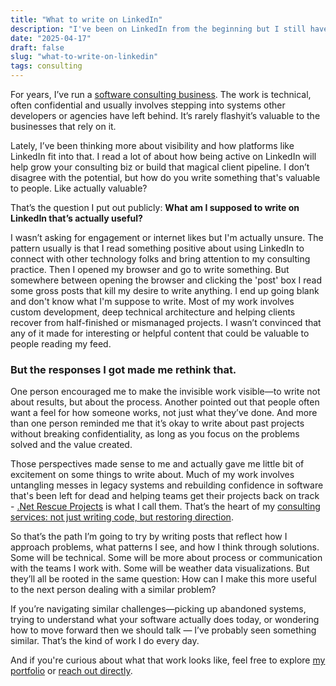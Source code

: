 ```yaml
---
title: "What to write on LinkedIn"
description: "I've been on LinkedIn from the beginning but I still have no idea what I'm suppose to write on the platform."
date: "2025-04-17"
draft: false
slug: "what-to-write-on-linkedin"
tags: consulting
---
```


For years, I’ve run a [software consulting business](/services). The work is technical, often confidential and usually involves stepping into systems other developers or agencies have left behind. It’s rarely flashyit’s valuable to the businesses that rely on it.

Lately, I’ve been thinking more about visibility and how platforms like LinkedIn fit into that. I read a lot of  about how being active on LinkedIn will help grow your consulting biz or build that magical client pipeline. I don’t disagree with the potential, but how do you write something that's valuable to people. Like actually valuable?

That’s the question I put out publicly:
<strong>What am I supposed to write on LinkedIn that’s actually useful?</strong>

I wasn’t asking for engagement or internet likes but I'm actually unsure. The pattern usually is that I read something positive about using LinkedIn to connect with other technology folks and bring attention to my consulting practice. Then I opened my browser and go to write something. But somewhere between opening the browser and clicking the 'post' box I read some gross posts that kill my desire to write anything. I end up going blank and don't know what I'm suppose to write. Most of my work involves custom development, deep technical architecture and helping clients recover from half-finished or mismanaged projects. I wasn’t convinced that any of it made for interesting or helpful content that could be valuable to people reading my feed.

<h3>But the responses I got made me rethink that.</h3>

One person encouraged me to make the invisible work visible—to write not about results, but about the process. Another pointed out that people often want a feel for how someone works, not just what they’ve done. And more than one person reminded me that it’s okay to write about past projects without breaking confidentiality, as long as you focus on the problems solved and the value created.

Those perspectives made sense to me and actually gave me little bit of excitement on some things to write about. Much of my work involves untangling messes in legacy systems and rebuilding confidence in software that's been left for dead and helping teams get their projects back on track - [.Net Rescue Projects](/services/rescue-recovery) is what I call them. That’s the heart of my [consulting services: not just writing code, but restoring direction](/services/rescue-recovery).

So that’s the path I’m going to try by writing posts that reflect how I approach problems, what patterns I see, and how I think through solutions. Some will be technical. Some will be more about process or communication with the teams I work with. Some will be weather data visualizations. But they’ll all be rooted in the same question: How can I make this more useful to the next person dealing with a similar problem?

If you’re navigating similar challenges—picking up abandoned systems, trying to understand what your software actually does today, or wondering how to move forward then we should talk — I’ve probably seen something similar. That’s the kind of work I do every day.

And if you're curious about what that work looks like, feel free to explore [my portfolio](/portfolio) or [reach out directly](/contact).